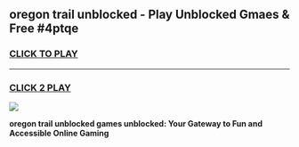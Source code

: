 
## oregon trail unblocked - Play Unblocked Gmaes & Free #4ptqe
<h3>
<a href="https://news.freeplayer.one?title=oregon_trail_unblocked&ref=24F">CLICK TO PLAY</a></h3>
<hr>

<h3>
<a href="https://news.freeplayer.one?title=oregon_trail_unblocked&ref=24F">CLICK 2 PLAY</a>
  
</h3>

<a href="https://news.freeplayer.one?title=oregon_trail_unblocked&ref=24F/"><img src="https://clearcache.store/games.png"></a>


**oregon trail unblocked games unblocked: Your Gateway to Fun and Accessible Online Gaming**
